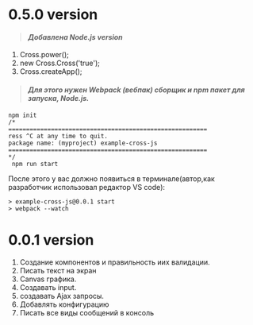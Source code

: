 # 0.5.0 version
>#### *Добавлена Node.js version*
<ol>
    <li>Cross.power();</li>
    <li>new Cross.Cross('true');</li>
    <li>Cross.createApp();</li>
</ol>

>#### *Для этого нужен Webpack (вебпак) сборщик и npm пакет для запуска, Node.js.*
```npm
npm init
/*
========================================================
ress ^C at any time to quit.
package name: (myproject) example-cross-js
========================================================
*/
 npm run start
```

После этого у вас должно появиться в терминале(автор,как разработчик использовал редактор VS code):
```npm
> example-cross-js@0.0.1 start
> webpack --watch
```

# 0.0.1 version
<ol>
    <li>Создание компонентов и правильность иих валидации.</li>
    <li>Писать текст на экран</li>
    <li>Canvas графика.</li>
    <li>Создавать input.</li>
    <li> создавать Ajax запросы.</li>
    <li>Добавлять конфигурацию</li>
    <li>Писать все виды сообщений в консоль</li>
</ol>
